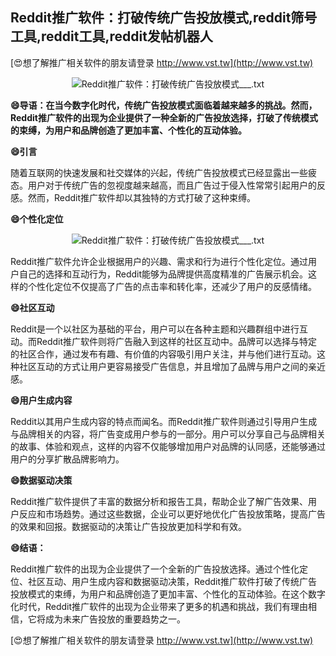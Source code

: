 ## **Reddit推广软件：打破传统广告投放模式,reddit筛号工具,reddit工具,reddit发帖机器人**

[😍想了解推广相关软件的朋友请登录 http://www.vst.tw](http://www.vst.tw)

 <center><img src="https://vst.tw/MP4/tuiguang/png/2.png" alt="Reddit推广软件：打破传统广告投放模式___.txt"></center>

**😄导语：在当今数字化时代，传统广告投放模式面临着越来越多的挑战。然而，Reddit推广软件的出现为企业提供了一种全新的广告投放选择，打破了传统模式的束缚，为用户和品牌创造了更加丰富、个性化的互动体验。**

**😄引言**

随着互联网的快速发展和社交媒体的兴起，传统广告投放模式已经显露出一些疲态。用户对于传统广告的忽视度越来越高，而且广告过于侵入性常常引起用户的反感。然而，Reddit推广软件却以其独特的方式打破了这种束缚。

**😄个性化定位**

 <center><img src="https://vst.tw/MP4/tuiguang/png/4.png" alt="Reddit推广软件：打破传统广告投放模式___.txt"></center>

Reddit推广软件允许企业根据用户的兴趣、需求和行为进行个性化定位。通过用户自己的选择和互动行为，Reddit能够为品牌提供高度精准的广告展示机会。这样的个性化定位不仅提高了广告的点击率和转化率，还减少了用户的反感情绪。

**😄社区互动**

Reddit是一个以社区为基础的平台，用户可以在各种主题和兴趣群组中进行互动。而Reddit推广软件则将广告融入到这样的社区互动中。品牌可以选择与特定的社区合作，通过发布有趣、有价值的内容吸引用户关注，并与他们进行互动。这种社区互动的方式让用户更容易接受广告信息，并且增加了品牌与用户之间的亲近感。

**😄用户生成内容**

Reddit以其用户生成内容的特点而闻名。而Reddit推广软件则通过引导用户生成与品牌相关的内容，将广告变成用户参与的一部分。用户可以分享自己与品牌相关的故事、体验和观点，这样的内容不仅能够增加用户对品牌的认同感，还能够通过用户的分享扩散品牌影响力。

**😄数据驱动决策**

Reddit推广软件提供了丰富的数据分析和报告工具，帮助企业了解广告效果、用户反应和市场趋势。通过这些数据，企业可以更好地优化广告投放策略，提高广告的效果和回报。数据驱动的决策让广告投放更加科学和有效。

**😄结语：**

Reddit推广软件的出现为企业提供了一个全新的广告投放选择。通过个性化定位、社区互动、用户生成内容和数据驱动决策，Reddit推广软件打破了传统广告投放模式的束缚，为用户和品牌创造了更加丰富、个性化的互动体验。在这个数字化时代，Reddit推广软件的出现为企业带来了更多的机遇和挑战，我们有理由相信，它将成为未来广告投放的重要趋势之一。

[😍想了解推广相关软件的朋友请登录 http://www.vst.tw](http://www.vst.tw)



